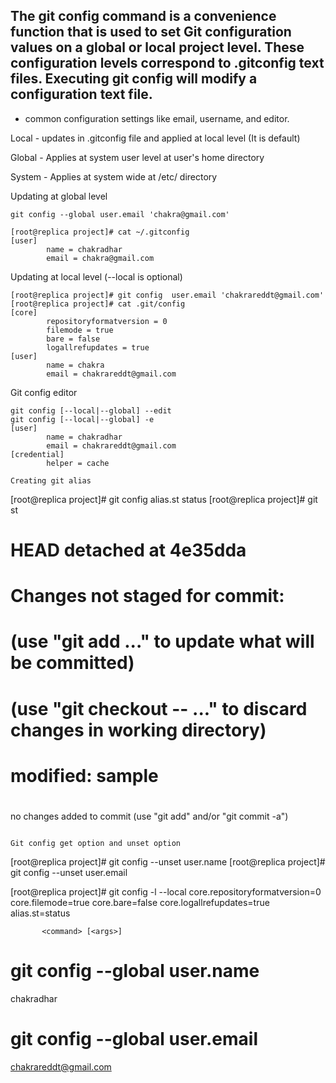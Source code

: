 ## The git config command is a convenience function that is used to set Git configuration values on a global or local project level. These configuration levels correspond to .gitconfig text files. Executing git config will modify a configuration text file.
* common configuration settings like email, username, and editor.

Local - updates in .gitconfig file and applied at local level (It is default)

Global  - Applies at system user level at user's home directory

System  - Applies at system wide at /etc/ directory


Updating at global level
```
git config --global user.email 'chakra@gmail.com'

[root@replica project]# cat ~/.gitconfig
[user]
        name = chakradhar
        email = chakra@gmail.com
```

Updating at local level (--local is optional)
```
[root@replica project]# git config  user.email 'chakrareddt@gmail.com'
[root@replica project]# cat .git/config
[core]
        repositoryformatversion = 0
        filemode = true
        bare = false
        logallrefupdates = true
[user]
        name = chakra
        email = chakrareddt@gmail.com
```

Git config editor
```
git config [--local|--global] --edit
git config [--local|--global] -e
[user]
        name = chakradhar
        email = chakrareddt@gmail.com
[credential]
        helper = cache
```


```
Creating git alias

```
[root@replica project]# git config alias.st status
[root@replica project]# git st
# HEAD detached at 4e35dda
# Changes not staged for commit:
#   (use "git add <file>..." to update what will be committed)
#   (use "git checkout -- <file>..." to discard changes in working directory)
#
#       modified:   sample
#
no changes added to commit (use "git add" and/or "git commit -a")
```

Git config get option and unset option
```
[root@replica project]# git config --unset user.name
[root@replica project]# git config --unset user.email

[root@replica project]# git config -l --local
core.repositoryformatversion=0
core.filemode=true
core.bare=false
core.logallrefupdates=true
alias.st=status

           <command> [<args>]
# git config --global user.name
chakradhar
# git config --global user.email
chakrareddt@gmail.com
```





